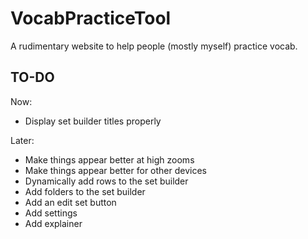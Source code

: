 # VocabPracticeTool

A rudimentary website to help people (mostly myself) practice vocab.

## TO-DO

Now: 
- Display set builder titles properly

Later: 
- Make things appear better at high zooms
- Make things appear better for other devices
- Dynamically add rows to the set builder
- Add folders to the set builder
- Add an edit set button
- Add settings
- Add explainer